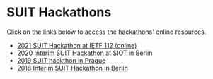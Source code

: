 # SUIT Hackathons

Click on the links below to access the hackathons' online resources.

- [2021 SUIT Hackathon at IETF 112 (online)](https://github.com/future-proof-iot/SUIT-hackathons/wiki/IETF-112-SUIT-Hackathon)
- [2020 Interim SUIT Hackathon at SIOT in Berlin](https://siot-hackathon.github.io/)
- [2019 SUIT hackthon in Prague](https://datatracker.ietf.org/meeting/104/materials/slides-104-suit-hackathon-report-01.pdf)
- [2018 Interim SUIT Hackathon in Berlin](https://github.com/suit-wg/Hackathon-Interim-Berlin)
